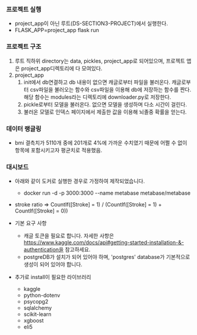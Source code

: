 ### 프로젝트 실행
  - project_app이 아닌 루트(DS-SECTION3-PROJECT)에서 실행한다.
  - FLASK_APP=project_app flask run


### 프로젝트 구조

1. 루트 직하위 directory는 data, pickles, project_app로 되어있으며, 프로젝트 앱은 project_app디렉토리에 다 모여있다.
2. project_app
   1) init에서 db연결하고 db 내용이 없으면 캐글로부터 파일을 불러온다. 캐글로부터 csv파일을 불러오는 함수와 csv파일을 이용해 db에 저장하는 함수를 짠다. 해당 함수는 modules라는 디렉토리에 downloader.py로 저장한다.
   2) pickle로부터 모델을 불러온다. 없으면 모델을 생성하며 다소 시간이 걸린다.
   3) 불러온 모델로 인덱스 페이지에서 제출한 값을 이용해 뇌졸중 확률을 얻는다.


### 데이터 랭글링
- bmi 결측치가 5110개 중에 201개로 4%에 가까운 수치였기 때문에 어쩔 수 없이 항목에 포함시키고자 평균치로 적용했음.

### 대시보드
- 아래와 같이 도커로 실행한 경우로 가정하여 제작되었습니다.
  - docker run -d -p 3000:3000 --name metabase metabase/metabase
- stroke ratio => CountIf([Stroke] = 1) / (CountIf([Stroke] = 1) + CountIf([Stroke] = 0))


- 기본 요구 사항
  - 캐글 토큰을 필요로 합니다. 자세한 사항은 https://www.kaggle.com/docs/api#getting-started-installation-&-authentication을 참고하세요.
  - postgreDB가 설치가 되어 있어야 하며, 'postgres' database가 기본적으로 생성이 되어 있어야 합니다.

- 추가로 install이 필요한 라이브러리
  - kaggle
  - python-dotenv
  - psycopg2
  - sqlalchemy
  - scikit-learn
  - xgboost
  - eli5